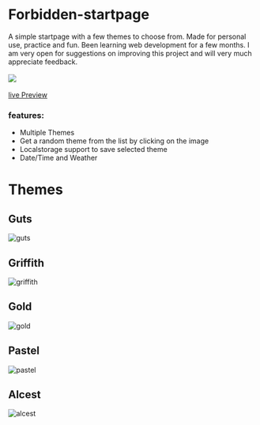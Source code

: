 # Forbidden-startpage
A simple startpage with a few themes to choose from. Made for personal use, practice and fun. Been learning web development for a few months. I am very open for suggestions on improving this project and will very much appreciate feedback.<br><br>
![](http://ForTheBadge.com/images/badges/built-with-love.svg) <br><br>
[live Preview](https://forbidden-startpage.pages.dev/)

### features:

- Multiple Themes
- Get a random theme from the list by clicking on the image
- Localstorage support to save selected theme
- Date/Time and Weather


# Themes

## Guts
![guts](https://github.com/ForbiddenShadow/Forbidden-startpage/assets/9211143/c8f331b9-05db-4fa7-86c2-d2bab8b98e8a)

## Griffith
![griffith](https://github.com/ForbiddenShadow/Forbidden-startpage/assets/9211143/fd30d62f-33fd-4c78-bc40-ea44dfc27386)

## Gold
![gold](https://github.com/ForbiddenShadow/Forbidden-startpage/assets/9211143/a9321af0-5f7f-43da-9793-2d78b5ea4ef1)

## Pastel
![pastel](https://github.com/ForbiddenShadow/Forbidden-startpage/assets/9211143/9d72ae80-2ed3-4820-b998-6c709d6a282c)

## Alcest
![alcest](https://github.com/ForbiddenShadow/Forbidden-startpage/assets/9211143/f4f75030-f3a9-4d5a-bdbe-359d7ff3579c)
